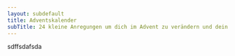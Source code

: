 ```yaml
---
layout: subdefault
title: Adventskalender
subTitle: 24 kleine Anregungen um dich im Advent zu verändern und dein "Sein" zu spüre
---
```


sdffsdafsda
